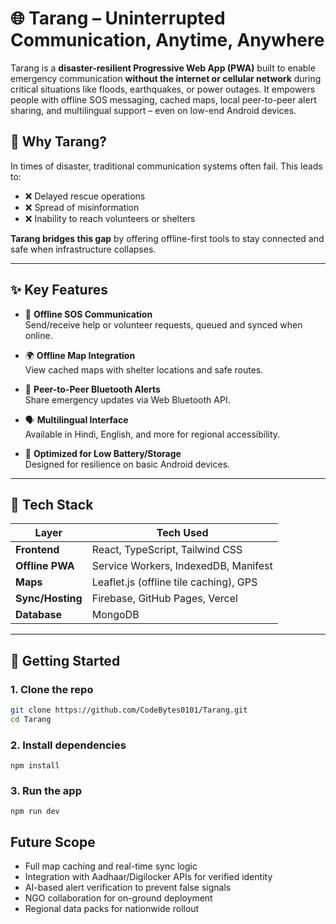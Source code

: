 # 🌐 Tarang – Uninterrupted Communication, Anytime, Anywhere

Tarang is a **disaster-resilient Progressive Web App (PWA)** built to enable emergency communication **without the internet or cellular network** during critical situations like floods, earthquakes, or power outages. It empowers people with offline SOS messaging, cached maps, local peer-to-peer alert sharing, and multilingual support – even on low-end Android devices.

## 🚨 Why Tarang?

In times of disaster, traditional communication systems often fail. This leads to:
- ❌ Delayed rescue operations  
- ❌ Spread of misinformation  
- ❌ Inability to reach volunteers or shelters  

**Tarang bridges this gap** by offering offline-first tools to stay connected and safe when infrastructure collapses.

---

## ✨ Key Features

- 📶 **Offline SOS Communication**  
  Send/receive help or volunteer requests, queued and synced when online.

- 🌍 **Offline Map Integration**  
  View cached maps with shelter locations and safe routes.

- 📡 **Peer-to-Peer Bluetooth Alerts**  
  Share emergency updates via Web Bluetooth API.

- 🗣️ **Multilingual Interface**  
  Available in Hindi, English, and more for regional accessibility.

- 🔋 **Optimized for Low Battery/Storage**  
  Designed for resilience on basic Android devices.

---

## 🔧 Tech Stack

| Layer            | Tech Used                             |
|------------------|----------------------------------------|
| **Frontend**     | React, TypeScript, Tailwind CSS        |
| **Offline PWA**  | Service Workers, IndexedDB, Manifest   |
| **Maps**         | Leaflet.js (offline tile caching), GPS |
| **Sync/Hosting** | Firebase, GitHub Pages, Vercel         |
| **Database**     | MongoDB                                |

---

## 🚀 Getting Started

### 1. Clone the repo

```bash
git clone https://github.com/CodeBytes0101/Tarang.git
cd Tarang
```
### 2. Install dependencies
```
npm install
```
### 3. Run the app
```
npm run dev
```
## Future Scope
 * Full map caching and real-time sync logic
 * Integration with Aadhaar/Digilocker APIs for verified identity
 * AI-based alert verification to prevent false signals
 * NGO collaboration for on-ground deployment
 * Regional data packs for nationwide rollout
